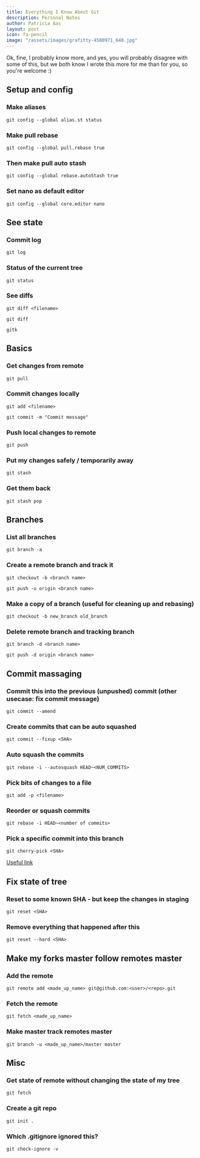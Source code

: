 ```yaml
---
title: Everything I Know About Git
description: Personal Notes
author: Patricia Aas
layout: post
icon: fa-pencil
image: "/assets/images/grafitty-4500971_640.jpg"
---
```


Ok, fine, I probably know more, and yes, you will probably disagree with some of this, but we both know I wrote this more for me than for you, so you're welcome :)

## Setup and config
### Make aliases
`git config --global alias.st status`

### Make pull rebase
`git config --global pull.rebase true`

### Then make pull auto stash
`git config --global rebase.autoStash true`

### Set nano as default editor
`git config --global core.editor nano`

## See state
### Commit log
`git log`
### Status of the current tree
`git status`
### See diffs
`git diff <filename>`

`git diff`

`gitk`

## Basics
### Get changes from remote
`git pull`

### Commit changes locally
`git add <filename>`

`git commit -m "Commit message"`

### Push local changes to remote
`git push`

### Put my changes safely / temporarily away
`git stash`

### Get them back
`git stash pop`

## Branches
### List all branches
`git branch -a`

### Create a remote branch and track it
`git checkout -b <branch name>`

`git push -u origin <branch name>`

### Make a copy of a branch (useful for cleaning up and rebasing)

`git checkout -b new_branch old_branch`

### Delete remote branch and tracking branch
`git branch -d <branch name>`

`git push -d origin <branch name>`

## Commit massaging
### Commit this into the previous (unpushed) commit (other usecase: fix commit message)
`git commit --amend`

### Create commits that can be auto squashed
`git commit --fixup <SHA>`

### Auto squash the commits
`git rebase -i --autosquash HEAD~<NUM_COMMITS>`

### Pick bits of changes to a file
`git add -p <filename>`

### Reorder or squash commits
`git rebase -i HEAD~<number of commits>`

### Pick a specific commit into this branch
`git cherry-pick <SHA>`

[Useful link](https://git-scm.com/book/en/v2/Git-Tools-Rewriting-History)

## Fix state of tree
### Reset to some known SHA - but keep the changes in staging
`git reset <SHA>`

### Remove everything that happened after this
`git reset --hard <SHA>`

## Make my forks master follow remotes master
### Add the remote
`git remote add <made_up_name> git@github.com:<user>/<repo>.git`
### Fetch the remote
`git fetch <made_up_name>`
### Make master track remotes master
`git branch -u <made_up_name>/master master`

## Misc
### Get state of remote without changing the state of my tree
`git fetch`

### Create a git repo
`git init .`

### Which .gitignore ignored this?
`git check-ignore -v`
